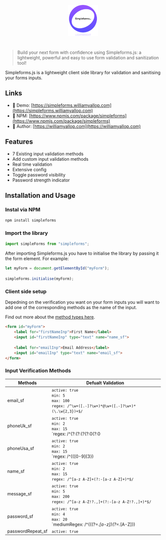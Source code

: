 <p align="center"><img align="center" style="height:100px" src="images/simpleFormsLogo.png"/></p><br/>

> Build your next form with confidence using Simpleforms.js: a lightweight, powerful and easy to use form validation and sanitization tool!

Simpleforms.js is a lightweight client side library for validation and sanitising your forms inputs. 

## Links

- 📱 Demo: [https://simpleforms.williamyallop.com](https://simpleforms.williamyallop.com)
- 🔗 NPM: [https://www.npmjs.com/package/simpleforms](https://www.npmjs.com/package/simpleforms)
- 👱 Author: [https://williamyallop.com](https://williamyallop.com)

## Features

- 7 Existing input validation methods
- Add custom input validation methods
- Real time validation
- Extensive config
- Toggle password visibility
- Password strength indicator

## Installation and Usage

### Instal via NPM

```sh
npm install simpleforms
```

### Import the library

```javascript
import simpleForms from "simpleforms";
```

After importing Simpleforms.js you have to initialise the library by passing it the form element. For example:

```javascript
let myForm = document.getElementById("myForm");

simpleForms.initialise(myForm);
```
### Client side setup

Depedning on the verification you want on your form inputs you will want to add one of the corresponding methods as the name of the input. 

Find out more about the [method types here](#input-verification-methods).

```html
<form id="myForm">
    <label for="firstNameInp">First Name</label>
    <input id="firstNameInp" type="text" name="name_sf">

    <label for="emailInp">Email Address</label>
    <input id="emailInp" type="text" name="email_sf">
</form>
```

### Input Verification Methods

| Methods           | Defualt Validation                                                       |
|-------------------|--------------------------------------------------------------------------|
| email_sf          | `active: true`<br> `min: 5`<br> `max: 100`<br> `regex: /^\w+([.-]?\w+)*@\w+([.-]?\w+)*(\.\w{2,3})+$/` |
| phoneUk_sf        | `active: true`<br> `min: 2`<br> `max: 15`<br> `regex: /^(?:(?:\(?(?:0(?:0|11)\)?[\s-]?\(?|\+)44\)?[\s-]?(?:\(?0\)?[\s-]?)?)|(?:\(?0))(?:(?:\d{5}\)?[\s-]?\d{4,5})|(?:\d{4}\)?[\s-]?(?:\d{5}|\d{3}[\s-]?\d{3}))|(?:\d{3}\)?[\s-]?\d{3}[\s-]?\d{3,4})|(?:\d{2}\)?[\s-]?\d{4}[\s-]?\d{4}))(?:[\s-]?(?:x|ext\.?|#)\d{3,4})?$/` |
| phoneUsa_sf       | `active: true`<br> `min: 2`<br> `max: 15`<br> `regex: /^(\([0-9]{3}\) |[0-9]{3}-)[0-9]{3}-[0-9]{4}$/` |
| name_sf           | `active: true`<br> `min: 2`<br> `max: 15`<br> `regex: /^[a-z A-Z]+(?:-[a-z A-Z]+)*$/` |
| message_sf        | `active: true`<br> `min: 5`<br> `max: 200`<br> `regex: /^[a-z A-Z!?.,]+(?:-[a-z A-Z!?.,]+)*$/` |
| password_sf       | `active: true`<br> `min: 4`<br> `max: 20`<br> `mediumRegex: /^(((?=.*[a-z])(?=.*[A-Z]))|((?=.*[a-z])(?=.*[0-9]))|((?=.*[A-Z])(?=.*[0-9])))(?=.{8,})$/`<br> `strongRegex: /^(?=.*[a-z])(?=.*[A-Z])(?=.*[0-9])(?=.*[!@#$%^&*])(?=.{8,})$/` |
| passwordRepeat_sf | `active: true` |

